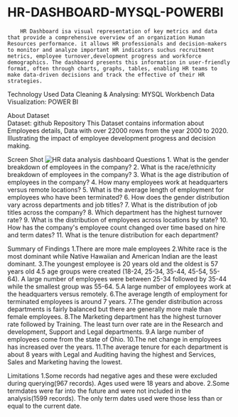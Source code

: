 # HR-DASHBOARD-MYSQL-POWERBI

        HR Dashboard isa visual representation of key metrics and data that provide a comprehensive overview of an organization Human Resources performance. it allows HR professionals and decision-makers to monitor and analyze important HR indicators suchus recruitment metrics, employee turnover,development progress and workforce demographics. The dashboard presents this information in user-friendly format, often through charts, graphs, tables, enabling HR teams to make data-driven decisions and track the effective of their HR strategies. 

Technology Used
         Data Cleaning & Analysing: MYSQL Workbench
         Data Visualization: POWER BI

About Dataset             
         Dataset: github Repository
         This Dataset contains information about Employees details, Data with over 22000 rows from the year 2000 to 2020. Illustrating the impact of employee development progress and decision making.

Screen Shot
         ![HR data analysis dashboard](https://github.com/SRIDHAR-BASKARAN/HR-DASHBOARD-MYSQL-POWERBI/assets/142026057/b00fe232-f8b6-45e5-bad1-a8abe768dc15)
Questions
          1. What is the gender breakdown of employees in the company?
          2. What is the race/ethnicity breakdown of employees in the company?
          3. What is the age distribution of employees in the company?
          4. How many employees work at headquarters versus remote locations?
          5. What is the average length of employment for employees who have been terminated?
          6. How does the gender distribution vary across departments and job titles?
          7. What is the distribution of job titles across the company?
          8. Which department has the highest turnover rate?
          9. What is the distribution of employees across locations by state?
         10. How has the company's employee count changed over time based on hire and term dates?
         11. What is the tenure distribution for each department?

Summary of Findings
          1.There are more male employees
          2.White race is the most dominant while Native Hawaiian and American Indian are the least dominant.
          3.The youngest employee is 20 years old and the oldest is 57 years old
          4.5 age groups were created (18-24, 25-34, 35-44, 45-54, 55-64). A large number of employees were between 25-34 followed by 35-44 while the smallest group was 55-64.
          5.A large number of employees work at the headquarters versus remotely.
          6.The average length of employment for terminated employees is around 7 years.
          7.The gender distribution across departments is fairly balanced but there are generally more male than female employees.
          8.The Marketing department has the highest turnover rate followed by Training. The least turn over rate are in the Research and development, Support and Legal departments.
          9.A large number of employees come from the state of Ohio.
          10.The net change in employees has increased over the years.
          11.The average tenure for each department is about 8 years with Legal and Auditing having the highest and Services, Sales and Marketing having the lowest.

Limitations
          1.Some records had negative ages and these were excluded during querying(967 records). Ages used were 18 years and above.
          2.Some termdates were far into the future and were not included in the analysis(1599 records). The only term dates used were those less than or equal to the current date.
          

